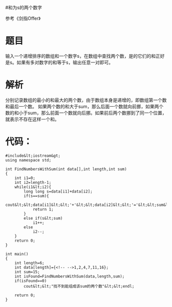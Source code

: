 #和为s的两个数字
>  
 参考《剑指Offer》 


# 题目

输入一个递增排序的数组和一个数字s，在数组中查找两个数，是的它们的和正好是s。如果有多对数字的和等于s，输出任意一对即可。

# 解析

分别记录数组的最小的和最大的两个数，由于数组本身是递增的，即数组第一个数和最后一个数。  如果两个数的和大于sum，那么后面一个数就向前挪，如果两个数的和小于sum，那么前面一个数就向后挪。如果前后两个数挪到了同一个位置，就表示不存在这样一个和。

# 代码：

```
#include&lt;iostream&gt;
using namespace std;

int FindNumbersWithSum(int data[],int length,int sum)
{
    int i1=0;
    int i2=length-1;
    while(i1&lt;i2){
        long long s=data[i1]+data[i2];
        if(s==sum){
            cout&lt;&lt;data[i1]&lt;&lt;'+'&lt;&lt;data[i2]&lt;&lt;'='&lt;&lt;sum&lt;&lt;endl;
            return 1;
        }
        else if(s&lt;sum)
            i1++;
        else
            i2--;
    }
    return 0;
}

int main()
{
    int length=6;
    int data[length]={<!-- -->1,2,4,7,11,16};
    int sum=15;
    int isFound=FindNumbersWithSum(data,length,sum);
    if(isFound==0)
        cout&lt;&lt;"找不到能组成该sum的两个数"&lt;&lt;endl;

    return 0;
}

```
